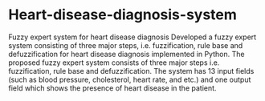 # Heart-disease-diagnosis-system
Fuzzy expert system for heart disease diagnosis
Developed a fuzzy expert system consisting of three major steps, i.e. fuzzification, rule base and defuzzification for heart disease diagnosis implemented in Python.
The proposed fuzzy expert system consists of three major steps i.e. fuzzification, rule base and defuzzification. The system has 13 input fields (such as blood pressure, cholesterol, heart rate, and etc.) and one output field which shows the presence of heart disease in the patient.
